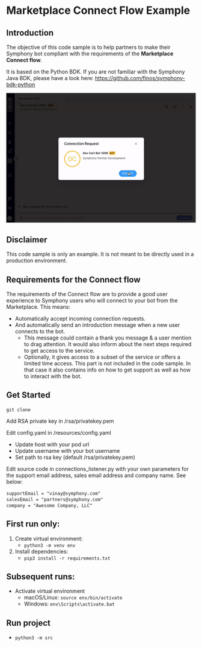 # Marketplace Connect Flow Example
## Introduction
The objective of this code sample is to help partners to make their Symphony bot compliant with the requirements of the **Marketplace Connect flow**.

It is based on the Python BDK. If you are not familiar with the Symphony Java BDK, please have a look here: https://github.com/finos/symphony-bdk-python

![](marketplace-python-bot-demo.gif)

## Disclaimer
This code sample is only an example. It is not meant to be directly used in a production environment. 

## Requirements for the Connect flow
The requirements of the Connect flow are to provide a good user experience to Symphony users who will connect to your bot from the Marketplace.
This means:
- Automatically accept incoming connection requests.
- And automatically send an introduction message when a new user connects to the bot.
  - This message could contain a thank you message & a user mention to drag attention. It would also inform about the next steps required to get access to the service.
  - Optionally, it gives access to a subset of the service or offers a limited time access. This part is not included in the code sample. In that case it also contains info on how to get support as well as how to interact with the bot.

## Get Started
```
git clone
```
Add RSA private key in /rsa/privatekey.pem

Edit config.yaml in /resources/config.yaml
- Update host with your pod url
- Update username with your bot username
- Set path to rsa key (default /rsa/privatekey.pem)

Edit source code in connections_listener.py with your own parameters for the support email address, sales email address and company name. See below:
```
supportEmail = "vinay@symphony.com"
salesEmail = "partners@symphony.com"
company = "Awesome Company, LLC"
```

## First run only:
1. Create virtual environment:
    - `python3 -m venv env`
2. Install dependencies:
    - `pip3 install -r requirements.txt`

## Subsequent runs:
- Activate virtual environment
    - macOS/Linux: `source env/bin/activate`
    - Windows: `env\Scripts\activate.bat`

## Run project
- `python3 -m src`
